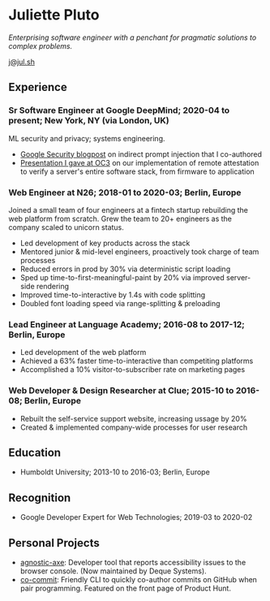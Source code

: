 # Juliette Pluto

_Enterprising software engineer with a penchant for pragmatic solutions to complex problems._

[j@jul.sh](mailto:j@jul.sh)

## Experience

### Sr Software Engineer at Google DeepMind; 2020-04 to present; New York, NY (via London, UK)

ML security and privacy; systems engineering.

- [Google Security blogpost](https://security.googleblog.com/2025/01/how-we-estimate-risk-from-prompt.html) on indirect prompt injection that I co-authored
- [Presentation I gave at OC3](https://www.youtube.com/watch?v=LaT_vgz3Dd4) on our implementation of remote attestation to verify a server's entire software stack, from firmware to application

### Web Engineer at N26; 2018-01 to 2020-03; Berlin, Europe

Joined a small team of four engineers at a fintech startup rebuilding the web platform from scratch. Grew the team to 20+ engineers as the company scaled to unicorn status.

- Led development of key products across the stack
- Mentored junior & mid-level engineers, proactively took charge of team processes
- Reduced errors in prod by 30% via deterministic script loading
- Sped up time-to-first-meaningful-paint by 20% via improved server-side rendering
- Improved time-to-interactive by 1.4s with code splitting
- Doubled font loading speed via range-splitting & preloading

### Lead Engineer at Language Academy; 2016-08 to 2017-12; Berlin, Europe

- Led development of the web platform
- Achieved a 63% faster time-to-interactive than competiting platforms
- Accomplished a 10% visitor-to-subscriber rate on marketing pages

### Web Developer & Design Researcher at Clue; 2015-10 to 2016-08; Berlin, Europe

- Rebuilt the self-service support website, increasing ussage by 20%
- Created & implemented company-wide processes for user research

## Education

- Humboldt University; 2013-10 to 2016-03; Berlin, Europe

## Recognition

- Google Developer Expert for Web Technologies; 2019-03 to 2020-02

## Personal Projects

- [agnostic-axe](https://github.com/dequelabs/agnostic-axe): Developer tool that reports accessibility issues to the browser console. (Now maintained by Deque Systems).
- [co-commit](https://github.com/jul-sh/npx-co-commit): Friendly CLI to quickly co-author commits on GitHub when pair programming. Featured on the front page of Product Hunt.
